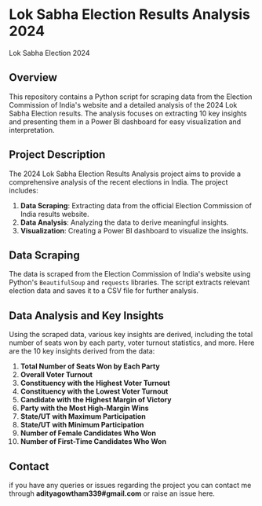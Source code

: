 # Lok Sabha Election Results Analysis 2024
Lok Sabha Election 2024

## Overview

This repository contains a Python script for scraping data from the Election Commission of India's website and a detailed analysis of the 2024 Lok Sabha Election results. The analysis focuses on extracting 10 key insights and presenting them in a Power BI dashboard for easy visualization and interpretation.

## Project Description

The 2024 Lok Sabha Election Results Analysis project aims to provide a comprehensive analysis of the recent elections in India. The project includes:

1. **Data Scraping**: Extracting data from the official Election Commission of India results website.
2. **Data Analysis**: Analyzing the data to derive meaningful insights.
3. **Visualization**: Creating a Power BI dashboard to visualize the insights.

## Data Scraping

The data is scraped from the Election Commission of India's website using Python's `BeautifulSoup` and `requests` libraries. The script extracts relevant election data and saves it to a CSV file for further analysis.

## Data Analysis and Key Insights

Using the scraped data, various key insights are derived, including the total number of seats won by each party, voter turnout statistics, and more. Here are the 10 key insights derived from the data:

1. **Total Number of Seats Won by Each Party**
2. **Overall Voter Turnout**
3. **Constituency with the Highest Voter Turnout**
4. **Constituency with the Lowest Voter Turnout**
5. **Candidate with the Highest Margin of Victory**
6. **Party with the Most High-Margin Wins**
7. **State/UT with Maximum Participation**
8. **State/UT with Minimum Participation**
9. **Number of Female Candidates Who Won**
10. **Number of First-Time Candidates Who Won**

## Contact
if you have any queries or issues regarding the project you can contact me through **adityagowtham339#gmail.com** or raise an issue here.


